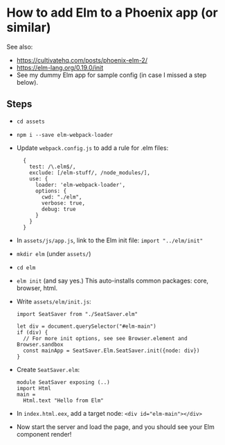 # How to add Elm to a Phoenix app (or similar)

See also:

  * https://cultivatehq.com/posts/phoenix-elm-2/
  * https://elm-lang.org/0.19.0/init
  * See my dummy Elm app for sample config (in case I missed a step below).


## Steps

  * `cd assets`

  * `npm i --save elm-webpack-loader`

  * Update `webpack.config.js` to add a rule for .elm files:

    ```
      {
        test: /\.elm$/,
        exclude: [/elm-stuff/, /node_modules/],
        use: {
          loader: 'elm-webpack-loader',
          options: {
            cwd: "./elm",
            verbose: true,
            debug: true
          }
        }
      }
    ```

  * In `assets/js/app.js`, link to the Elm init file: `import "../elm/init"`

  * `mkdir elm` (under `assets/`)

  * `cd elm`

  * `elm init` (and say yes.)
    This auto-installs common packages: core, browser, html.

  * Write `assets/elm/init.js`:

    ```
    import SeatSaver from "./SeatSaver.elm"

    let div = document.querySelector("#elm-main")
    if (div) {
      // For more init options, see see Browser.element and Browser.sandbox
      const mainApp = SeatSaver.Elm.SeatSaver.init({node: div})
    }
    ```

  * Create `SeatSaver.elm`:

    ```
    module SeatSaver exposing (..)
    import Html
    main =
      Html.text "Hello from Elm"
    ```

  * In `index.html.eex`, add a target node: `<div id="elm-main"></div>`

  * Now start the server and load the page, and you should see your Elm component render!

